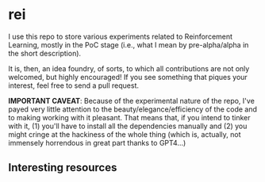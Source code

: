 # rei

I use this repo to store various experiments related to Reinforcement Learning, mostly in the PoC stage (i.e., what I mean by pre-alpha/alpha in the short description).

It is, then, an idea foundry, of sorts, to which all contributions are not only welcomed, but highly encouraged!
If you see something that piques your interest, feel free to send a pull request.

**IMPORTANT CAVEAT**: Because of the experimental nature of the repo, I've payed very little attention to the beauty/elegance/efficiency of the code and to making working with it pleasant.
That means that, if you intend to tinker with it, (1) you'll have to install all the dependencies manually and (2) you might cringe at the hackiness of the whole thing (which is, actually, not immensely horrendous in great part thanks to GPT4...)

## Interesting resources
